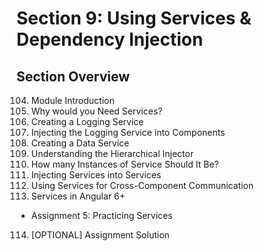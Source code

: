 # Section 9: Using Services & Dependency Injection

## Section Overview

104. Module Introduction
105. Why would you Need Services?
106. Creating a Logging Service
107. Injecting the Logging Service into Components
108. Creating a Data Service
109. Understanding the Hierarchical Injector
110. How many Instances of Service Should It Be?
111. Injecting Services into Services
112. Using Services for Cross-Component Communication
113. Services in Angular 6+
- Assignment 5: Practicing Services
114. [OPTIONAL] Assignment Solution
